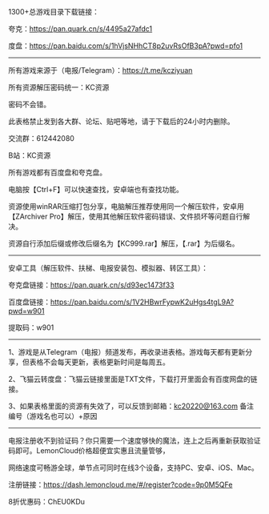 1300+总游戏目录下载链接：

夸克：https://pan.quark.cn/s/4495a27afdc1

度盘：https://pan.baidu.com/s/1hVjsNHhCT8p2uvRsOfB3pA?pwd=pfo1

-----------------------------------------------------------------------------------------------------------------

所有游戏来源于（电报/Telegram）：https://t.me/kcziyuan

所有资源解压密码统一：KC资源

密码不会错。

此表格禁止发到各大群、论坛、贴吧等地，请于下载后的24小时内删除。

交流群：612442080

B站：KC资源

所有游戏都有百度盘和夸克盘。

电脑按【Ctrl+F】可以快速查找，安卓端也有查找功能。

资源使用winRAR压缩打包分享，电脑解压推荐使用同一个解压软件，安卓用【ZArchiver Pro】解压，使用其他解压软件密码错误、文件损坏等问题自行解决。

资源自行添加后缀或修改后缀名为【KC999.rar】解压，【.rar】为后缀名。

-----------------------------------------------------------------------------------------------------------------

安卓工具（解压软件、扶梯、电报安装包、模拟器、转区工具）：

夸克盘链接：https://pan.quark.cn/s/d93ec1473f33

百度盘链接：https://pan.baidu.com/s/1V2HBwrFypwK2uHgs4tgL9A?pwd=w901 

提取码：w901 

-----------------------------------------------------------------------------------------------------------------

1、游戏是从Telegram（电报）频道发布，再收录进表格。游戏每天都有更新分享，但表格不会每天更新，表格更新时间是每周五。

2、飞猫云转度盘：飞猫云链接里面是TXT文件，下载打开里面会有百度网盘的链接。

3、如果表格里面的资源有失效了，可以反馈到邮箱：kc20220@163.com
备注编号（游戏名也可以）+原因

-----------------------------------------------------------------------------------------------------------------

电报注册收不到验证码？你只需要一个速度够快的魔法，连上之后再重新获取验证码即可。LemonCloud价格超便宜实惠且流量管够，

网络速度可畅游全球，单节点可同时在线3个设备，支持PC、安卓、iOS、Mac。

注册链接：https://dash.lemoncloud.me/#/register?code=9p0M5QFe

8折优惠码：ChEU0KDu
